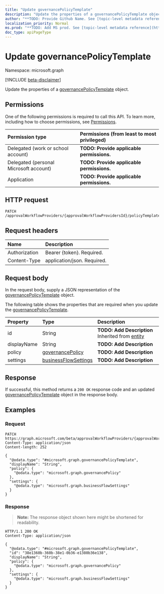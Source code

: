 ```yaml
---
title: "Update governancePolicyTemplate"
description: "Update the properties of a governancePolicyTemplate object."
author: "**TODO: Provide Github Name. See [topic-level metadata reference](https://msgo.azurewebsites.net/add/document/guidelines/metadata.html#topic-level-metadata)**"
localization_priority: Normal
ms.prod: "**TODO: Add MS prod. See [topic-level metadata reference](https://msgo.azurewebsites.net/add/document/guidelines/metadata.html#topic-level-metadata)**"
doc_type: apiPageType
---
```


# Update governancePolicyTemplate
Namespace: microsoft.graph

[!INCLUDE [beta-disclaimer](../../includes/beta-disclaimer.md)]

Update the properties of a [governancePolicyTemplate](../resources/governancepolicytemplate.md) object.

## Permissions
One of the following permissions is required to call this API. To learn more, including how to choose permissions, see [Permissions](/graph/permissions-reference).

|Permission type|Permissions (from least to most privileged)|
|:---|:---|
|Delegated (work or school account)|**TODO: Provide applicable permissions.**|
|Delegated (personal Microsoft account)|**TODO: Provide applicable permissions.**|
|Application|**TODO: Provide applicable permissions.**|

## HTTP request

<!-- {
  "blockType": "ignored"
}
-->
``` http
PATCH /approvalWorkflowProviders/{approvalWorkflowProvidersId}/policyTemplates/{governancePolicyTemplateId}
```

## Request headers
|Name|Description|
|:---|:---|
|Authorization|Bearer {token}. Required.|
|Content-Type|application/json. Required.|

## Request body
In the request body, supply a JSON representation of the [governancePolicyTemplate](../resources/governancepolicytemplate.md) object.

The following table shows the properties that are required when you update the [governancePolicyTemplate](../resources/governancepolicytemplate.md).

|Property|Type|Description|
|:---|:---|:---|
|id|String|**TODO: Add Description** Inherited from [entity](../resources/entity.md)|
|displayName|String|**TODO: Add Description**|
|policy|[governancePolicy](../resources/governancepolicy.md)|**TODO: Add Description**|
|settings|[businessFlowSettings](../resources/businessflowsettings.md)|**TODO: Add Description**|



## Response

If successful, this method returns a `200 OK` response code and an updated [governancePolicyTemplate](../resources/governancepolicytemplate.md) object in the response body.

## Examples

### Request
<!-- {
  "blockType": "request",
  "name": "update_governancepolicytemplate"
}
-->
``` http
PATCH https://graph.microsoft.com/beta/approvalWorkflowProviders/{approvalWorkflowProvidersId}/policyTemplates/{governancePolicyTemplateId}
Content-Type: application/json
Content-length: 252

{
  "@odata.type": "#microsoft.graph.governancePolicyTemplate",
  "displayName": "String",
  "policy": {
    "@odata.type": "microsoft.graph.governancePolicy"
  },
  "settings": {
    "@odata.type": "microsoft.graph.businessFlowSettings"
  }
}
```


### Response
>**Note:** The response object shown here might be shortened for readability.
<!-- {
  "blockType": "response",
  "truncated": true
}
-->
``` http
HTTP/1.1 200 OK
Content-Type: application/json

{
  "@odata.type": "#microsoft.graph.governancePolicyTemplate",
  "id": "38e1360b-360b-38e1-0b36-e1380b36e138",
  "displayName": "String",
  "policy": {
    "@odata.type": "microsoft.graph.governancePolicy"
  },
  "settings": {
    "@odata.type": "microsoft.graph.businessFlowSettings"
  }
}
```

